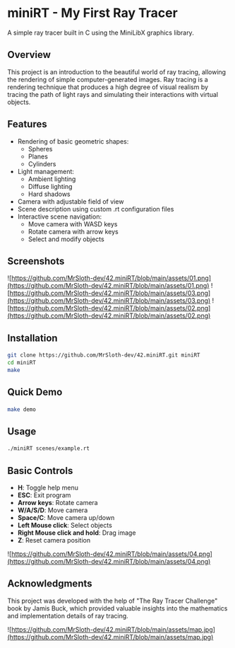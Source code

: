 # miniRT - My First Ray Tracer

A simple ray tracer built in C using the MiniLibX graphics library.

## Overview

This project is an introduction to the beautiful world of ray tracing, allowing the rendering of simple computer-generated images. Ray tracing is a rendering technique that produces a high degree of visual realism by tracing the path of light rays and simulating their interactions with virtual objects.

## Features

- Rendering of basic geometric shapes:
  - Spheres
  - Planes
  - Cylinders
- Light management:
  - Ambient lighting
  - Diffuse lighting
  - Hard shadows
- Camera with adjustable field of view
- Scene description using custom .rt configuration files
- Interactive scene navigation:
  - Move camera with WASD keys
  - Rotate camera with arrow keys
  - Select and modify objects

## Screenshots

![https://github.com/MrSloth-dev/42.miniRT/blob/main/assets/01.png](https://github.com/MrSloth-dev/42.miniRT/blob/main/assets/01.png)
![https://github.com/MrSloth-dev/42.miniRT/blob/main/assets/03.png](https://github.com/MrSloth-dev/42.miniRT/blob/main/assets/03.png)
![https://github.com/MrSloth-dev/42.miniRT/blob/main/assets/02.png](https://github.com/MrSloth-dev/42.miniRT/blob/main/assets/02.png)

## Installation

```bash
git clone https://github.com/MrSloth-dev/42.miniRT.git miniRT
cd miniRT
make
```

## Quick Demo
```bash
make demo
```

## Usage

```bash
./miniRT scenes/example.rt
```

## Basic Controls

- **H**: Toggle help menu
- **ESC**: Exit program
- **Arrow keys**: Rotate camera
- **W/A/S/D**: Move camera
- **Space/C**: Move camera up/down
- **Left Mouse click**: Select objects
- **Right Mouse click and hold**: Drag image
- **Z**: Reset camera position

![https://github.com/MrSloth-dev/42.miniRT/blob/main/assets/04.png](https://github.com/MrSloth-dev/42.miniRT/blob/main/assets/04.png)

## Acknowledgments

This project was developed with the help of "The Ray Tracer Challenge" book by Jamis Buck, which provided valuable insights into the mathematics and implementation details of ray tracing.

![https://github.com/MrSloth-dev/42.miniRT/blob/main/assets/map.jpg](https://github.com/MrSloth-dev/42.miniRT/blob/main/assets/map.jpg)

